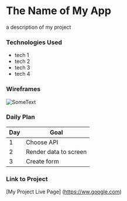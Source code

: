 # The Name of My App

a description of my project

### Technologies Used

- tech 1
- tech 2
- tech 3
- tech 4

### Wireframes

![SomeText](https://www.boston.com/wp-content/uploads/2022/09/NBA_Finals_Warriors_Celtics_Basketball_15957-6329fec540dce-scaled.jpg)

### Daily Plan
| Day | Goal |
|-----|------|
| 1 | Choose API |
| 2 | Render data to screen |
| 3 | Create form |

### Link to Project
[My Project Live Page]
(https://ww.google.com)